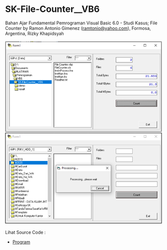 # SK-File-Counter__VB6
Bahan Ajar Fundamental Pemrograman Visual Basic 6.0 - Studi Kasus; File Counter by Ramon Antonio Gimenez (ramtonio@yahoo.com), Formosa, Argentina, Rizky Khapidsyah<br><br>
<img src="https://github.com/RizkyKhapidsyah/SK-File-Counter__VB6/blob/main/result/001.PNG">
<img src="https://github.com/RizkyKhapidsyah/SK-File-Counter__VB6/blob/main/result/002.PNG"><br><br>
Lihat Source Code : <br>
- <a href="https://github.com/RizkyKhapidsyah/SK-File-Counter__VB6/blob/main/frmMain.frm">Program</a>
